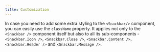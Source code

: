 ```yaml
---
title: Customization
---
```


In case you need to add some extra styling to the `<Snackbar/>` component, you can easily use the `className` property. It applies not only to the `<Snackbar />` component itself but also to all its sub-components - `<Snackbar.Icon />`, `<Snackbar.Close />`, `<Snackbar.Content />`, `<Snackbar.Header />` and `<Snackbar.Message />`.
